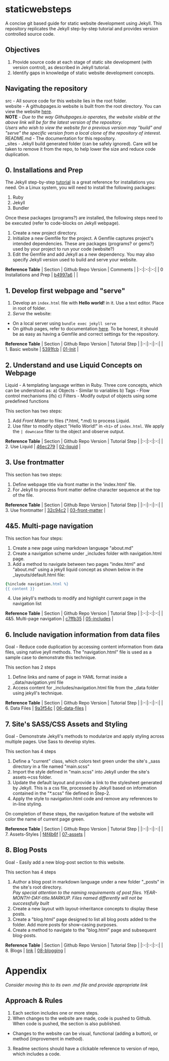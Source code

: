 # staticwebsteps
A concise git based guide for static website development using Jekyll. This repository replicates the Jekyll step-by-step tutorial and provides version controlled source code. 

## Objectives
1. Provide source code at each stage of static site development (with version control), as described in Jekyll tutorial.
2. Identify gaps in knowledge of static website development concepts.

## Navigating the repository
src - All source code for this website lies in the root folder.  
website - A githubpages.io website is built from the root directory. You can view the website [here](https://trcmohitmandokhot.github.io/staticwebsteps/).  
**NOTE** - *Due to the way Githubpages.io operates, the website visible at the above link will be for the latest version of the repository.*  
*Users who wish to view the website for a previous version may "build" and "serve" the specific version from a local clone of the repository of interest.*  
README.md - The documentation for this repository.  
_sites - Jekyll build generated folder (can be safely ignored). Care will be taken to remove it from the repo, to help lower the size and reduce code duplication.

## 0. Installations and Prep
The Jekyll step-by-step [tutorial](https://jekyllrb.com/docs/installation/) is a great reference for installations you need.
On a Linux system, you will need to install the following packages:
1. Ruby
2. Jekyll
3. Bundler

Once these packages (programs?) are installed, the following steps need to be executed (refer to code-blocks on Jekyll webpage).
1. Create a new project directory.
2. Initialize a new Gemfile for the project. A Gemfile captures project's intended dependencies. These are packages (programs? or gems?) used by your project to run your code (website?)
3. Edit the Gemfile and add Jekyll as a new dependency. You may also specify Jekyll version used to build and serve your website. 

**Reference Table**
| Section | Github Repo Version | Comments |
|:-:|:-:|:-:|
| 0 Installations and Prep | [b4997a6](https://github.com/trcmohitmandokhot/staticwebsteps/tree/b4997a6355617643058913496f84df3b244ab0ad)  |   |

## 1. Develop first webpage and "serve"
1. Develop an `index.html` file with **Hello world!** in it. Use a text editor. Place in root of folder. 
2. *Serve* the website: 
  - On a local server using `bundle exec jekyll serve`
  - On github pages, refer to documentation [here](https://docs.github.com/en/github/working-with-github-pages/creating-a-github-pages-site-with-jekyll). To be honest, it should be as easy as having a Gemfile and correct settings for the repository.

**Reference Table**
| Section | Github Repo Version | Tutorial Step |
|:-:|:-:|:-:|
| 1. Basic website | [5391fcb](https://github.com/trcmohitmandokhot/staticwebsteps/tree/5391fcbe8a0f4e98cc854dff04ce2e2eded32698)  | [01-Init](https://jekyllrb.com/docs/step-by-step/01-setup/) |

## 2. Understand and use Liquid Concepts on Webpage
Liquid - A templating language written in Ruby. Three core concepts, which can be understood as:
a) Objects - Similar to variables
b) Tags - Flow control mechanisms (ifs)
c) Filters - Modify output of objects using some predefined functions

This section has two steps:
1) Add *Front Matter* to files (*.html, *.md) to process Liquid.
2) Use filter to modify object "Hello World!" in `<h1>` of `index.html`. We apply the ` | downcase ` filter to the object and observe output.

**Reference Table**
| Section | Github Repo Version | Tutorial Step |
|:-:|:-:|:-:|
| 2. Use Liquid | [46ec279](https://github.com/trcmohitmandokhot/staticwebsteps/tree/46ec2793bec3dc77a8b70bda735c1db60af8c467)  | [02-liquid](https://jekyllrb.com/docs/step-by-step/02-liquid/)  |

## 3. Use frontmatter
This section has two steps:
1) Define webpage title via front matter in the 'index.html' file.
2) For Jekyll to process front matter define character sequence at the top of the file.

**Reference Table**
| Section | Github Repo Version | Tutorial Step |
|:-:|:-:|:-:|
| 3. Use frontmatter | [32c94c2](https://github.com/trcmohitmandokhot/staticwebsteps/tree/32c94c27be0ffb8aa70c143f975226932030fa15)  | [03-front-matter](https://jekyllrb.com/docs/step-by-step/03-front-matter/)  |

## 4&5. Multi-page navigation
This section has four steps:
1) Create a new page using markdown language "about.md"
2) Create a navigation scheme under _includes folder with navigation.html page. 
3) Add a method to navigate between two pages "index.html" and "about.md" using a jekyll liquid concept as shown below in the _layouts/default.html file: 
```ruby
{%include navigation.html %}
{{ content }}
```
4) Use jekyll's methods to modify and highlight current page in the navigation list

**Reference Table**
| Section | Github Repo Version | Tutorial Step |
|:-:|:-:|:-:|
| 4&5. Multi-page navigation | [c7ffb35](https://github.com/trcmohitmandokhot/staticwebsteps/tree/c7ffb35811276b364f369f996e72be5c39b2bc02)  | [05-includes](https://jekyllrb.com/docs/step-by-step/05-includes/)  |

## 6. Include navigation information from data files
Goal - Reduce code duplication by accessing content information from data files, using native jeyll methods. The "navigation.html" file is used as a sample case to demonstrate this technique.

This section has 2 steps
1) Define links and name of page in YAML format inside a _data/navigation.yml file
2) Access content for _includes/navigation.html file from the _data folder using jekyll's technique. 

**Reference Table**
| Section | Github Repo Version | Tutorial Step |
|:-:|:-:|:-:|
| 6. Data Files | [9a3f54c](https://github.com/trcmohitmandokhot/staticwebsteps/tree/9a3f54c71287ddca9f24b6d4b794a9dbad8e1ed1)  | [06-data-files](https://jekyllrb.com/docs/step-by-step/06-data-files/)  |

## 7. Site's SASS/CSS Assets and Styling 
Goal - Demonstrate Jekyll's methods to modularize and apply styling across multiple pages. Use Sass to develop styles.

This section has 4 steps
1) Define a "current" class, which colors text green under the site's _sass directory in a file named "main.scss"
2) Import the style defined in "main.scss" into Jekyll under the site's assets->css folder. 
3) Update the default layout and provide a link to the stylesheet generated by Jekyll. This is a css file, processed by Jekyll based on information contained in the "*.scss" file defined in Step-2.
3) Apply the style to navigation.html code and remove any references to in-line styling.

On completion of these steps, the navigation feature of the website will color the name of current page green.

**Reference Table**
| Section | Github Repo Version | Tutorial Step |
|:-:|:-:|:-:|
| 7. Assets-Styles | [f4f4b6f](https://github.com/trcmohitmandokhot/staticwebsteps/tree/f4f4b6f7782bca41bd0339996738ce4316b95e2c)  | [07-assets](https://jekyllrb.com/docs/step-by-step/07-assets/)  |

## 8. Blog Posts 
Goal - Easily add a new blog-post section to this website. 

This section has 4 steps
1) Author a blog post in markdown language under a new folder "_posts" in the site's root directory.  
*Pay special attention to the naming requirements of post files. YEAR-MONTH-DAY-title.MARKUP. Files named differently will not be successfully built* 
2) Create a new layout with layout-inheritance concepts to display these posts. 
3) Create a "blog.html" page designed to list all blog posts added to the folder. Add more posts for show-casing purposes. 
4) Create a method to navigate to the "blog.html" page and subsequent blog-posts. 

**Reference Table**
| Section | Github Repo Version | Tutorial Step |
|:-:|:-:|:-:|
| 8. Blogs | [link]()  | [08-blogging](https://jekyllrb.com/docs/step-by-step/08-blogging/)  |

# Appendix
*Consider moving this to its own .md file and provide appropriate link*
## Approach & Rules
1. Each section includes one or more steps. 
2. When changes to the website are made, code is pushed to Github. When code is pushed, the section is also published.  
  - Changes to the website can be visual, functional (adding a button), or method (improvement in method).
3. Readme sections should have a clickable reference to version of repo, which includes a code.
